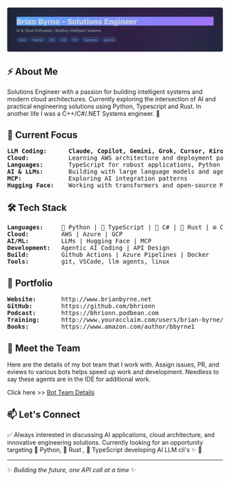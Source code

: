 ![Banner](./github-header-2.png)

## ⚡ About Me

Solutions Engineer with a passion for building intelligent systems and modern cloud architectures. Currently exploring the intersection of AI and practical engineering solutions using Python, Typescript and Rust. In another life I was a C++/C#/.NET Systems engineer. 👀 

## 🚀 Current Focus

<pre>
<b>LLM Coding:</b>      <b>Claude, Copilot, Gemini, Grok, Cursor, Kiro, Codex 👀 </b>
<b>Cloud:</b>           Learning AWS architecture and deployment patterns
<b>Languages:</b>       TypeScript for robust applications, Python for AI/ML workflows
<b>AI & LLMs:</b>       Building with large language models and agentic AI systems
<b>MCP:</b>             Exploring AI integration patterns
<b>Hugging Face:</b>    Working with transformers and open-source ML models
</pre>


## 🛠️ Tech Stack

<pre>
<b>Languages:</b>     🐍 Python | 📘 TypeScript | 🎵 C# | 🦀 Rust | ⚙️ C++
<b>Cloud:</b>         AWS | Azure | GCP
<b>AI/ML:</b>         LLMs | Hugging Face | MCP
<b>Development:</b>   Agentic AI Coding | API Design
<b>Build:</b>         Github Actions | Azure Pipelines | Docker
<b>Tools:</b>         git, VSCode, llm agents, linux  
</pre>

## 🎯 Portfolio

<pre>
<b>Website:</b>       http://www.brianbyrne.net
<b>GitHub:</b>        https://github.com/bhrionn
<b>Podcast:</b>       https://bhrionn.podbean.com
<b>Training:</b>      http://www.youracclaim.com/users/brian-byrne/
<b>Books:</b>         https://www.amazon.com/author/bbyrne1
</pre>

## 🤖 Meet the Team

Here are the details of my bot team that I work with. Assign issues, PR, and eviews to various bots helps speed up work and development. Needless to say these agents are in the IDE for additional work.


Click here >> [Bot Team Details](./TeamBot.md)

## 📫 Let's Connect

✅ Always interested in discussing AI applications, cloud architecture, and innovative engineering solutions. Currently looking for an opportunity targeting 🐍 Python, 🦀 Rust , 📘 TypeScript developing AI LLM cli's ✨  👀

---

✨ *Building the future, one API call at a time* ✨

